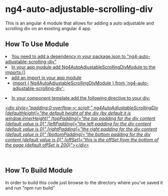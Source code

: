 <h1>ng4-auto-adjustable-scrolling-div</h1>

This is an angular 4 module that allows for adding a auto adjustable and scrolling div on an existing angular 4 app.

<h2>How To Use Module</h2>
<u>
<li>You need to add a dependency in your package.json to "ng4-auto-adjustable-scrolling-div"</li>
<li>In your app module add Ng4AutoAdjustableScrollingDivModule to the imports:[]</li> 
<li>add an import in your app module
<ul> 
<li>import { Ng4AutoAdjustableScrollingDivModule } from 'ng4-auto-adjustable-scrolling-div';</li>
</ul>
</li>
<li>In your component template add the following directive to your div:</li>
<i>
<p>
&lt;div style="padding:0;overflow-y: scroll;" 
    ng4AutoAdjustableScrollingDiv 
    [defaultHeight]="the default height of the div (by default it is window.innerHeight)" 
    [topPadding]="the top padding for the div content (default value is 0)" 
    [leftPadding]="the left padding for the div content (default value is 0)" 
    [rightPadding]="the right padding for the div content (default value is 0)" 
    [bottomPadding]="the bottom padding for the div content (default value is 0)" 
    [offSet]="this is the offSet from the bottom of the page (default offSet is 200)"&gt;&lt;/div&gt;
</p>
</i><br/>
</u>
<h2>How To Build Module</h2>
In order to build this code just browse to the directory where you've saved it and run "npm run build"


